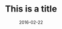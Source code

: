 ---
layout: post
title: "This is a title"
link:
image: global-tourism.jpg
pdf:
caption: This is where the caption goes
date: 2016-02-22
---